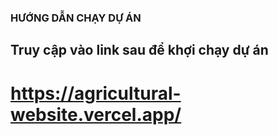 ### HƯỚNG DẪN CHẠY DỰ ÁN
## Truy cập vào link sau để khợi chạy dự án
# https://agricultural-website.vercel.app/
